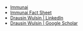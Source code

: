 - [Immunai](https://www.immunai.com)
- [Immunai Fact Sheet](https://drive.google.com/file/d/1qVzRs0yf_Mfbh5p85sYGO8pwNxFjGQ7T/view)
- [Drausin Wulsin | LinkedIn](https://www.linkedin.com/in/drausin-wulsin-3a3a8239)
- [Drausin Wulsin | Google Scholar](https://scholar.google.com/citations?user=_PXVUn4AAAAJ)